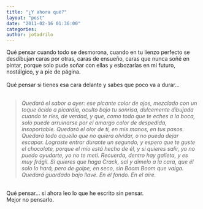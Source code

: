 ```yaml
---
title: "¿Y ahora qué?"
layout: "post"
date: "2011-02-16 01:36:00"
categories: 
author: jotadrilo
---
```


<div class="css-full-post-content js-full-post-content">
Qué pensar cuando todo se desmorona, cuando en tu lienzo perfecto se desdibujan caras por otras, caras de ensueño, caras que nunca soñé en pintar, porque solo pude soñar con ellas y esbozarlas en mi futuro, nostálgico, y a pie de página.<br /><br />Qué pensar si tienes esa cara delante y sabes que poco va a durar...<br /><br /><span style="font-style: italic;"></span><blockquote><span style="font-style: italic;">Quedará el sabor a ayer: ese picante color de ojos, mezclado con un toque ácido a picardía, oculto bajo tu sonrisa, dulcemente dibujada cuando te ríes, de verdad, y que, como todo que te eches a la boca, solo puede arruinarse por el amargo color de despedida, insoportable.</span>  <span style="font-style: italic;">Quedará el olor de ti, en mis manos, en tus pasos.</span>  <span style="font-style: italic;">Quedará todo aquello que no quiera olvidar, o no pueda dejar escapar. </span> <span style="font-style: italic;">Lograste entrar durante un segundo, y espero que te guste el chocolate, porque el mío está hecho de él, y si quieres salir, yo no puedo ayudarte, yo no te metí. Recuerda, dentro hay galleta, y es muy frágil. Si quieres que haga Crack, sal y dímelo a la cara, que él solo lo hará, pero de golpe, en seco, sin Boom Boom que valga.</span>  <span style="font-style: italic;">Quedará guardado bajo llave.</span> <span style="font-style: italic;">En el fondo. En el aire.</span></blockquote><br />Qué pensar... si ahora leo lo que he escrito sin pensar.<br />Mejor no pensarlo.
</div>